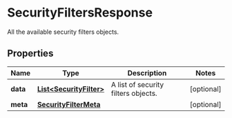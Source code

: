 # SecurityFiltersResponse

All the available security filters objects.

## Properties

| Name     | Type                                                | Description                         | Notes      |
| -------- | --------------------------------------------------- | ----------------------------------- | ---------- |
| **data** | [**List&lt;SecurityFilter&gt;**](SecurityFilter.md) | A list of security filters objects. | [optional] |
| **meta** | [**SecurityFilterMeta**](SecurityFilterMeta.md)     |                                     | [optional] |
